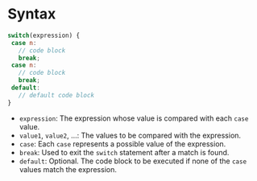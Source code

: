 # Syntax

 ```javascript
 switch(expression) {
  case n:
    // code block
    break;
  case n:
    // code block
    break;
  default:
    // default code block
}
 ```

 - `expression`: The expression whose value is compared with each `case` value.
 - `value1`, `value2`, ...: The values to be compared with the expression.
 - `case`: Each `case` represents a possible value of the expression.
 - `break`: Used to exit the `switch` statement after a match is found.
 - `default`: Optional. The code block to be executed if none of the `case` values match the expression.
